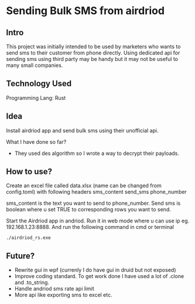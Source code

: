 # Sending Bulk SMS from airdriod


## Intro

This project was initially intended to be used by marketers who wants to send sms to their customer from phone directly. Using dedicated api for sending sms using third party may be handy but it may not be useful to many small companies.

## Technology Used
Programming Lang: Rust

## Idea
Install airdriod app and send bulk sms using their unofficial api.

What I have done so far?
- They used des algorithm so I wrote a way to decrypt their payloads.


## How to use?
Create an excel file called data.xlsx (name can be changed from config.toml) with following headers
sms_content
send_sms 
phone_number

sms_content is the text you want to send to phone_number. Send sms is boolean where u set TRUE to 
corresponding rows you want to send.

Start the Airdriod app in andriod. Run it in web mode where u can use ip eg. 192.168.1.23:8888.
And run the following command in cmd or terminal

```
./airdriod_rs.exe
```


## Future?
- Rewrite gui in wpf (currenly I do have gui in druid but not exposed)
- Improve coding standard. To get work done I have used a lot of .clone and .to_string.
- Handle andriod sms rate api limit
- More api like exporting sms to excel etc.
